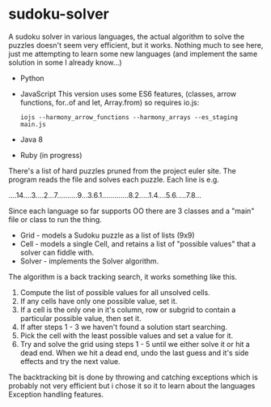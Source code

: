 # sudoku-solver
A sudoku solver in various languages, the actual algorithm to solve the puzzles doesn't seem very efficient, but it works.  Nothing much to see here, just me attempting to learn some new languages (and implement the same solution in some I already know...)

  * Python
  * JavaScript  This version uses some ES6 features, (classes, arrow functions, for..of and let, Array.from) so requires io.js: 
  
        iojs --harmony_arrow_functions --harmony_arrays --es_staging main.js
  * Java 8
  * Ruby (in progress)

There's a list of hard puzzles pruned from the project euler site.  The program reads the file and solves each puzzle. Each line is e.g.

....14....3....2...7..........9...3.6.1.............8.2.....1.4....5.6.....7.8...

Since each language so far supports OO there are 3 classes and a "main" file or class to run the thing.

* Grid - models a Sudoku puzzle as a list of lists (9x9)
* Cell - models a single Cell, and retains a list of "possible values" that a solver can fiddle with.
* Solver - implements the Solver algorithm.  

The algorithm is a back tracking search, it works something like this.

1. Compute the list of possible values for all unsolved cells.
2. If any cells have only one possible value, set it.
3. If a cell is the only one in it's column, row or subgrid to contain a particular possible value, then set it.
4. If after steps 1 - 3 we haven't found a solution start searching.
5. Pick the cell with the least possible values and set a value for it.
6. Try and solve the grid using steps 1 - 5 until we either solve it or hit a dead end. When we hit a dead end, undo the last guess and it's side effects and try the next value.

The backtracking bit is done by throwing and catching exceptions which is probably not very efficient but i chose it so it to learn about the languages Exception handling features.
        